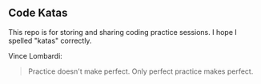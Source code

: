 ## Code Katas
This repo is for storing and sharing coding practice sessions. I hope I spelled "katas" correctly.

Vince Lombardi:
> Practice doesn't make perfect. Only perfect practice makes perfect.

